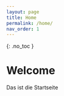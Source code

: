 ```yaml
---
layout: page
title: Home
permalink: /home/
nav_order: 1
---
```


{: .no_toc }

# Welcome

Das ist die Startseite


